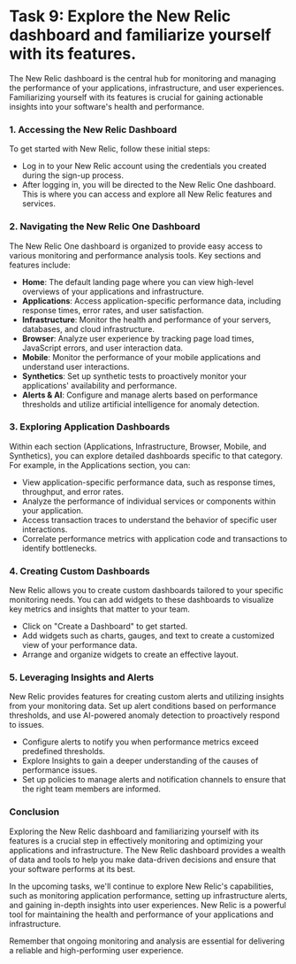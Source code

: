 # Task 9: Explore the New Relic dashboard and familiarize yourself with its features.

The New Relic dashboard is the central hub for monitoring and managing the performance of your applications, infrastructure, and user experiences. Familiarizing yourself with its features is crucial for gaining actionable insights into your software's health and performance.

### 1. Accessing the New Relic Dashboard

To get started with New Relic, follow these initial steps:

- Log in to your New Relic account using the credentials you created during the sign-up process.
- After logging in, you will be directed to the New Relic One dashboard. This is where you can access and explore all New Relic features and services.

### 2. Navigating the New Relic One Dashboard

The New Relic One dashboard is organized to provide easy access to various monitoring and performance analysis tools. Key sections and features include:

- **Home**: The default landing page where you can view high-level overviews of your applications and infrastructure.
- **Applications**: Access application-specific performance data, including response times, error rates, and user satisfaction.
- **Infrastructure**: Monitor the health and performance of your servers, databases, and cloud infrastructure.
- **Browser**: Analyze user experience by tracking page load times, JavaScript errors, and user interaction data.
- **Mobile**: Monitor the performance of your mobile applications and understand user interactions.
- **Synthetics**: Set up synthetic tests to proactively monitor your applications' availability and performance.
- **Alerts & AI**: Configure and manage alerts based on performance thresholds and utilize artificial intelligence for anomaly detection.

### 3. Exploring Application Dashboards

Within each section (Applications, Infrastructure, Browser, Mobile, and Synthetics), you can explore detailed dashboards specific to that category. For example, in the Applications section, you can:

- View application-specific performance data, such as response times, throughput, and error rates.
- Analyze the performance of individual services or components within your application.
- Access transaction traces to understand the behavior of specific user interactions.
- Correlate performance metrics with application code and transactions to identify bottlenecks.

### 4. Creating Custom Dashboards

New Relic allows you to create custom dashboards tailored to your specific monitoring needs. You can add widgets to these dashboards to visualize key metrics and insights that matter to your team.

- Click on "Create a Dashboard" to get started.
- Add widgets such as charts, gauges, and text to create a customized view of your performance data.
- Arrange and organize widgets to create an effective layout.

### 5. Leveraging Insights and Alerts

New Relic provides features for creating custom alerts and utilizing insights from your monitoring data. Set up alert conditions based on performance thresholds, and use AI-powered anomaly detection to proactively respond to issues.

- Configure alerts to notify you when performance metrics exceed predefined thresholds.
- Explore Insights to gain a deeper understanding of the causes of performance issues.
- Set up policies to manage alerts and notification channels to ensure that the right team members are informed.

### **Conclusion**

Exploring the New Relic dashboard and familiarizing yourself with its features is a crucial step in effectively monitoring and optimizing your applications and infrastructure. The New Relic dashboard provides a wealth of data and tools to help you make data-driven decisions and ensure that your software performs at its best.

In the upcoming tasks, we'll continue to explore New Relic's capabilities, such as monitoring application performance, setting up infrastructure alerts, and gaining in-depth insights into user experiences. New Relic is a powerful tool for maintaining the health and performance of your applications and infrastructure.

Remember that ongoing monitoring and analysis are essential for delivering a reliable and high-performing user experience.